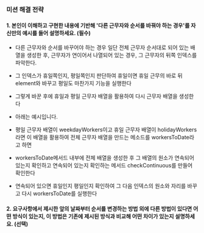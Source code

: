 ### 미션 해결 전략

#### 1. 본인이 이해하고 구현한 내용에 기반해 '다른 근무자와 순서를 바꿔야 하는 경우'를 자신만의 예시를 들어 설명하세요. (필수)

- 다른 근무자와 순서를 바꾸어야 하는 경우 일단 전체 근무자 순서대로 되어 있는 배열을 생성한 후, 근무자가 연이어서 나열되어 있는 경우, 그 근무자의 뒤쪽 인덱스를 파악한다.

- 그 인덱스가 휴일쪽인지, 평일쪽인지 판단하여 휴일이면 휴일 근무의 바로 뒤 element와 바꾸고 평일도 마찬가지 기능을 실행한다

- 그렇게 바꾼 후에 휴일과 평일 근무자 배열을 활용하여 다시 근무자 배열을 생성한다

- 아래는 예시입니다.

- 평일 근무자 배열이 weekdayWorkers이고 휴일 근무자 배열이 holidayWorkers 라면 이 배열을 활용하여 전체 근무자 배열을 만드는 메소드를 workersToDate라고 하면

- workersToDate메서드 내부에 전체 배열을 생성한 후 그 배열의 원소가 연속되어 있는지 확인하고 연속되어 있는지 확인하는 메서드 checkContinuous를 만들어 확인한다

- 연속되어 있으면 휴일인지 평일인지 확인하여 그 다음 인덱스의 원소와 자리를 바꾸고 다시 workersToDate를 실행한다

#### 2. 요구사항에서 제시한 앞의 날짜부터 순서를 변경하는 방법 외에 다른 방법이 있다면 어떤 방식이 있는지, 이 방법은 기존에 제시된 방식과 비교해 어떤 차이가 있는지 설명하세요. (선택)

